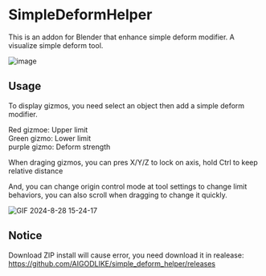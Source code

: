 # SimpleDeformHelper

This is an addon for Blender that enhance simple deform modifier. A visualize simple deform tool.  

![image](https://github.com/user-attachments/assets/086aca13-154d-4229-a062-abc0e51264f2)


## Usage

To display gizmos, you need select an object then add a simple deform modifier.
  
Red gizmoe: Upper limit  
Green gizmo: Lower limit  
purple gizmo: Deform strength

When draging gizmos, you can pres X/Y/Z to lock on axis, hold Ctrl to keep relative distance

And, you can change origin control mode at tool settings to change limit behaviors, you can also scroll when dragging to change it quickly.  

![GIF 2024-8-28 15-24-17](https://github.com/user-attachments/assets/d8b4c6fe-5b3a-47d0-93a4-a0b712dc4a25)


## Notice

Download ZIP install will cause error, you need download it in realease: https://github.com/AIGODLIKE/simple_deform_helper/releases
